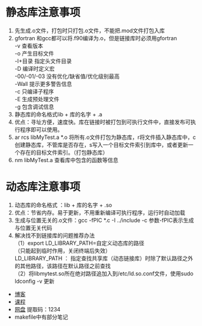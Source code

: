 # 静态库注意事项
1. 先生成.o文件，打包时只打包.o文件，不能把.mod文件打包入库
2. gfortran 和gcc都可以将.f90编译为.o，但是链接库时必须用gfortran  
-v	查看版本  
-o	产生目标文件  
-I+目录	指定头文件目录  
-D	编译时定义宏  
-00/-01/-03	没有优化/缺省值/优化级别最高  
-Wall	提示更多警告信息  
-c	只编译子程序  
-E	生成预处理文件  
-g	包含调试信息  
3. 静态库的命名格式lib + 库的名字 + .a  
4. 优点：寻址方便，速度快。库在链接时被打包到可执行文件中，直接发布可执行程序即可以使用。 
5. ar rcs libMyTest.a *.o        将所有.o文件打包为静态库，r将文件插入静态库中，c创建静态库，不管库是否存在，s写入一个目标文件索引到库中，或者更新一个存在的目标文件索引。（打包静态库）
6. nm libMyTest.a        查看库中包含的函数等信息

#  动态库注意事项  
1. 动态库的命名格式 ：lib + 库的名字 + .so  
2. 优点：节省内存。易于更新，不用重新编译可执行程序，运行时自动加载  
3. 生成与位置无关的.o文件：gcc -fPIC *.c -I ../include -c   参数-fPIC表示生成与位置无关代码  
4. 解决找不到链接库的问题推荐办法  
（1）export LD_LIBRARY_PATH=自定义动态库的路径    
（只能起到临时作用，关闭终端后失效）  
LD_LIBRARY_PATH ： 指定查找共享库（动态链接库）时除了默认路径之外的其他路径，该路径在默认路径之前查找  
（2）将libmytest.so所在绝对路径追加入到/etc/ld.so.conf文件，使用sudo ldconfig -v 更新  

+ [博客](https://blog.csdn.net/daidaihema/article/details/80902012?ops_request_misc=%257B%2522request%255Fid%2522%253A%2522164542031816780261936608%2522%252C%2522scm%2522%253A%252220140713.130102334..%2522%257D&request_id=164542031816780261936608&biz_id=0&utm_medium=distribute.pc_search_result.none-task-blog-2~all~sobaiduend~default-2-80902012.pc_search_insert_es_download&utm_term=%E7%BC%96%E8%AF%91%E9%9D%99%E6%80%81%E5%BA%93&spm=1018.2226.3001.4187)
+ [课程](https://www.bilibili.com/video/BV1dt411f7TZ?p=63)
+ [网盘](https://pan.baidu.com/s/1vnUx5R7hkJ4v2RPdn2H-bQ )  提取码：1234 
+ makefile中有部分笔记

   
